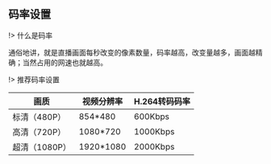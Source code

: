 ## 码率设置

!> 什么是码率

通俗地讲，就是直播画面每秒改变的像素数量，码率越高，改变量越多，画面越精确；当然占用的网速也就越高。


!> 推荐码率设置


| 画质 | 视频分辨率 | H.264转码码率 | 
| ---- | ---- | ---- | 
| 标清（480P） | 854*480 | 600Kbps |
| 高清（720P） | 1080*720 | 1000Kbps |
| 超清（1080P） | 1920*1080 | 2000Kbps |